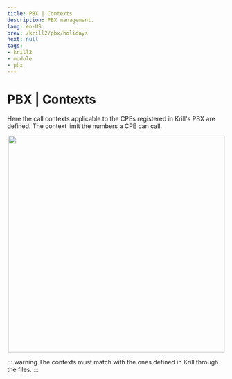 ```yaml
---
title: PBX | Contexts
description: PBX management.
lang: en-US
prev: /krill2/pbx/holidays
next: null
tags:
- krill2
- module
- pbx
---
```

# PBX | Contexts

Here the call contexts applicable to the CPEs registered in Krill's PBX are defined. The context limit the numbers a CPE can call. 

<p align="center"><img src="@images/krill2/isp-customer/0401.png" max-width=30% width=500;></p>

::: warning
The contexts must match with the ones defined in Krill through the files.
:::
